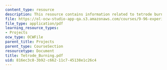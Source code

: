 ```yaml
---
content_type: resource
description: This resource contains information related to tetrode burning.
file: https://ol-ocw-studio-app-qa.s3.amazonaws.com/courses/9-96-experimental-methods-of-adjustable-tetrode-array-neurophysiology-january-iap-2001/816ec3c83b92c66211c745138e1c26c4_Tetrode_Burning.pdf
file_type: application/pdf
learning_resource_types:
- Projects
ocw_type: OCWFile
parent_title: Projects
parent_type: CourseSection
resourcetype: Document
title: Tetrode_Burning.pdf
uid: 816ec3c8-3b92-c662-11c7-45138e1c26c4
---
```

